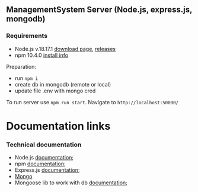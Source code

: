 ## ManagementSystem Server  (Node.js, express.js, mongodb)

### Requirements
* Node.js v.18.17.1 [download page](https://nodejs.org/download/release/v18.17.1/), [releases](https://nodejs.org/en/download/releases/)
* npm 10.4.0 [install info](https://docs.npmjs.com/cli/v10/configuring-npm/install)



Preparation:
+ run `npm i`
+ create db in mongodb (remote or local)
+ update file .env with mongo cred


To run server use `npm run start`. Navigate to `http://localhost:50000/`




# Documentation links

### Technical documentation
* Node.js [documentation](https://nodejs.org/en/docs/);
* npm [documentation](https://docs.npmjs.com/);
* Express.js [documentation](https://expressjs.com/);
* [Mongo](https://www.mongodb.com/)
* Mongoose lib to work with db [documentation](https://mongoosejs.com/);